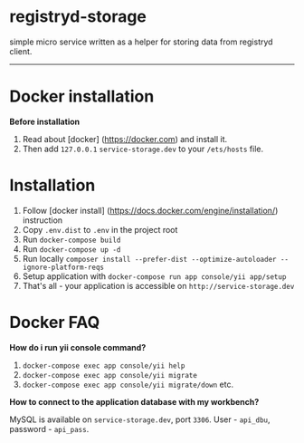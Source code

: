 # registryd-storage
simple micro service written as a helper for storing data from registryd client.

---
# Docker installation
**Before installation**

1. Read about [docker] (https://docker.com) and install it.
2. Then add `127.0.0.1` `service-storage.dev` to your `/ets/hosts` file.

# Installation
1. Follow [docker install] (https://docs.docker.com/engine/installation/) instruction
2. Copy `.env.dist` to `.env` in the project root
3. Run `docker-compose build`
4. Run `docker-compose up -d`
5. Run locally `composer install --prefer-dist --optimize-autoloader --ignore-platform-reqs`
6. Setup application with `docker-compose run app console/yii app/setup`
7. That's all - your application is accessible on `http://service-storage.dev`

# Docker FAQ
**How do i run yii console command?**

1. `docker-compose exec app console/yii help`
2. `docker-compose exec app console/yii migrate`
3. `docker-compose exec app console/yii migrate/down`
etc.

**How to connect to the application database with my workbench?**

MySQL is available on `service-storage.dev`, port `3306`. User - `api_dbu`, password - `api_pass`.
